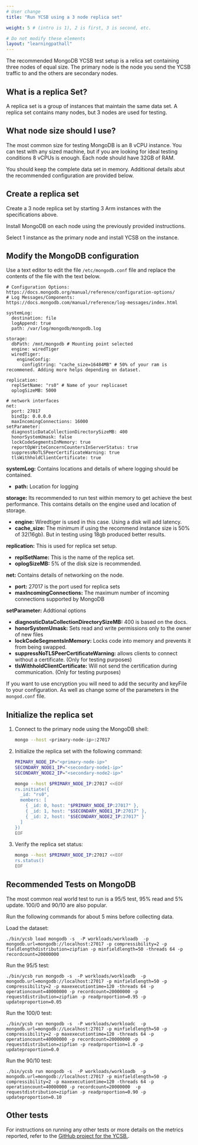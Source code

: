 ```yaml
---
# User change
title: "Run YCSB using a 3 node replica set"

weight: 5 # (intro is 1), 2 is first, 3 is second, etc.

# Do not modify these elements
layout: "learningpathall"
---
```


The recommended MongoDB YCSB test setup is a relica set containing three nodes of equal size. The primary node is the node you send the YCSB traffic to and the others are secondary nodes.

## What is a replica Set?

A replica set is a group of instances that maintain the same data set. A replica set contains many nodes, but 3 nodes are used for testing. 

## What node size should I use?

The most common size for testing MongoDB is an 8 vCPU instance. You can test with any sized machine, but if you are looking for ideal testing conditions 8 vCPUs is enough. Each node should have 32GB of RAM.

You should keep the complete data set in memory. Additional details abut the recommended configuration are provided below.

## Create a replica set

Create a 3 node replica set by starting 3 Arm instances with the specifications above. 

Install MongoDB on each node using the previously provided instructions. 

Select 1 instance as the primary node and install YCSB on the instance.


## Modify the MongoDB configuration

Use a text editor to edit the file `/etc/mongodb.conf` file and replace the contents of the file with the text below.

```console
# Configuration Options: https://docs.mongodb.org/manual/reference/configuration-options/
# Log Messages/Components: https://docs.mongodb.com/manual/reference/log-messages/index.html

systemLog:
  destination: file
  logAppend: true
  path: /var/log/mongodb/mongodb.log

storage:
  dbPath: /mnt/mongodb # Mounting point selected
  engine: wiredTiger
  wiredTiger:
    engineConfig:
      configString: "cache_size=16484MB" # 50% of your ram is recommened. Adding more helps depending on dataset.

replication:
  replSetName: "rs0" # Name of your replicaset
  oplogSizeMB: 5000

# network interfaces
net:
  port: 27017
  bindIp: 0.0.0.0
  maxIncomingConnections: 16000
setParameter:
  diagnosticDataCollectionDirectorySizeMB: 400
  honorSystemUmask: false
  lockCodeSegmentsInMemory: true
  reportOpWriteConcernCountersInServerStatus: true
  suppressNoTLSPeerCertificateWarning: true
  tlsWithholdClientCertificate: true
```

**systemLog:** Contains locations and details of where logging should be contained.
- **path:** Location for logging

**storage:** Its recommended to run test within memory to get achieve the best performance. This contains details on the engine used and location of storage.
- **engine:** Wiredtiger is used in this case. Using a disk will add latency.
- **cache_size:** The minimum if using the recommend instance size is 50% of 32(16gb). But in testing using 18gb produced better results.

**replication:** This is used for replica set setup.
- **replSetName:** This is the name of the replica set.
- **oplogSizeMB:** 5% of the disk size is recommended.

**net:** Contains details of networking on the node.
- **port:** 27017 is the port used for replica sets
- **maxIncomingConnections:** The maximum number of incoming connections supported by MongoDB

**setParameter:** Addtional options
- **diagnosticDataCollectionDirectorySizeMB:** 400 is based on the docs.
- **honorSystemUmask:** Sets read and write permissions only to the owner of new files
- **lockCodeSegmentsInMemory:** Locks code into memory and prevents it from being swapped.
- **suppressNoTLSPeerCertificateWarning:** allows clients to connect without a certificate. (Only for testing purposes)
- **tlsWithholdClientCertificate:** Will not send the certification during communication. (Only for testing purposes)

If you want to use encryption you will need to add the security and keyFile to your configuration. As well as change some of the parameters in the `mongod.conf` file.

## Initialize the replica set

1. Connect to the primary node using the MongoDB shell:

    ```bash
    mongo --host <primary-node-ip>:27017
    ```

2. Initialize the replica set with the following command:

    ```bash
    PRIMARY_NODE_IP="<primary-node-ip>"
    SECONDARY_NODE1_IP="<secondary-node1-ip>"
    SECONDARY_NODE2_IP="<secondary-node2-ip>"

    mongo --host $PRIMARY_NODE_IP:27017 <<EOF
    rs.initiate({
      _id: "rs0",
      members: [
        { _id: 0, host: "$PRIMARY_NODE_IP:27017" },
        { _id: 1, host: "$SECONDARY_NODE1_IP:27017" },
        { _id: 2, host: "$SECONDARY_NODE2_IP:27017" }
      ]
    })
    EOF
    ```

3. Verify the replica set status:

    ```bash
    mongo --host $PRIMARY_NODE_IP:27017 <<EOF
    rs.status()
    EOF
    ```

## Recommended Tests on MongoDB

The most common real world test to run is a 95/5 test, 95% read and 5% update. 100/0 and 90/10 are also popular. 

Run the following commands for about 5 mins before collecting data.

Load the dataset:

```console
./bin/ycsb load mongodb -s  -P workloads/workloadb  -p mongodb.url=mongodb://localhost:27017 -p compressibility=2 -p fieldlengthdistribution=zipfian -p minfieldlength=50 -threads 64 -p recordcount=20000000
```

Run the 95/5 test:

```console
./bin/ycsb run mongodb -s  -P workloads/workloadb  -p mongodb.url=mongodb://localhost:27017 -p minfieldlength=50 -p compressibility=2 -p maxexecutiontime=120 -threads 64 -p operationcount=40000000 -p recordcount=20000000 -p requestdistribution=zipfian -p readproportion=0.95 -p updateproportion=0.05

```

Run the 100/0 test:

```console
./bin/ycsb run mongodb -s  -P workloads/workloadc  -p mongodb.url=mongodb://Localhost:27017 -p minfieldlength=50 -p compressibility=2 -p maxexecutiontime=120 -threads 64 -p operationcount=40000000 -p recordcount=20000000 -p requestdistribution=zipfian -p readproportion=1.0 -p updateproportion=0.0
```

Run the 90/10 test:

```console
./bin/ycsb run mongodb -s  -P workloads/workloadb  -p mongodb.url=mongodb://localhost:27017 -p minfieldlength=50 -p compressibility=2 -p maxexecutiontime=120 -threads 64 -p operationcount=40000000 -p recordcount=20000000  -p requestdistribution=zipfian -p readproportion=0.90 -p updateproportion=0.10
```

## Other tests

For instructions on running any other tests or more details on the metrics reported, refer to the [GitHub project for the YCSB.](https://github.com/brianfrankcooper/YCSB/wiki/).

